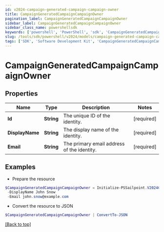 ```yaml
---
id: v2024-campaign-generated-campaign-campaign-owner
title: CampaignGeneratedCampaignCampaignOwner
pagination_label: CampaignGeneratedCampaignCampaignOwner
sidebar_label: CampaignGeneratedCampaignCampaignOwner
sidebar_class_name: powershellsdk
keywords: ['powershell', 'PowerShell', 'sdk', 'CampaignGeneratedCampaignCampaignOwner', 'V2024CampaignGeneratedCampaignCampaignOwner'] 
slug: /tools/sdk/powershell/v2024/models/campaign-generated-campaign-campaign-owner
tags: ['SDK', 'Software Development Kit', 'CampaignGeneratedCampaignCampaignOwner', 'V2024CampaignGeneratedCampaignCampaignOwner']
---
```



# CampaignGeneratedCampaignCampaignOwner

## Properties

Name | Type | Description | Notes
------------ | ------------- | ------------- | -------------
**Id** |  **String** | The unique ID of the identity. | [required]
**DisplayName** |  **String** | The display name of the identity. | [required]
**Email** |  **String** | The primary email address of the identity. | [required]

## Examples

- Prepare the resource
```powershell
$CampaignGeneratedCampaignCampaignOwner = Initialize-PSSailpoint.V2024CampaignGeneratedCampaignCampaignOwner  -Id 37f080867702c1910177031320c40n27 `
 -DisplayName John Snow `
 -Email john.snow@example.com
```

- Convert the resource to JSON
```powershell
$CampaignGeneratedCampaignCampaignOwner | ConvertTo-JSON
```


[[Back to top]](#) 

